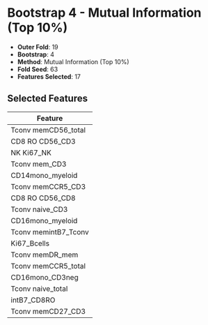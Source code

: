 # Bootstrap 4 - Mutual Information (Top 10%)

- **Outer Fold**: 19
- **Bootstrap**: 4
- **Method**: Mutual Information (Top 10%)
- **Fold Seed**: 63
- **Features Selected**: 17

## Selected Features

| Feature |
|---------|
| Tconv memCD56_total |
| CD8 RO CD56_CD3 |
| NK Ki67_NK |
| Tconv mem_CD3 |
| CD14mono_myeloid |
| Tconv memCCR5_CD3 |
| CD8 RO CD56_CD8 |
| Tconv naive_CD3 |
| CD16mono_myeloid |
| Tconv memintB7_Tconv |
| Ki67_Bcells |
| Tconv memDR_mem |
| Tconv memCCR5_total |
| CD16mono_CD3neg |
| Tconv naive_total |
| intB7_CD8RO |
| Tconv memCD27_CD3 |
